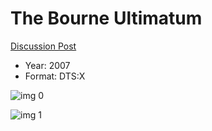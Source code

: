 # The Bourne Ultimatum

[Discussion Post](https://www.avsforum.com/threads/bass-eq-for-filtered-movies.2995212/post-58723724)

* Year: 2007
* Format: DTS:X

![img 0](https://i.imgur.com/cpbHAtH.jpg)

![img 1](https://i.imgur.com/RUUcfOX.png)

